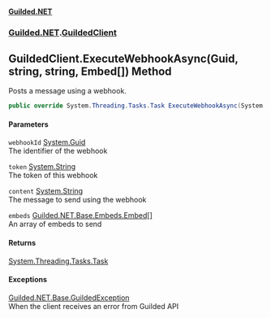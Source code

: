 
#### [Guilded.NET](index 'index')
### [Guilded.NET](index#Guilded_NET 'Guilded.NET').[GuildedClient](GuildedClient 'Guilded.NET.GuildedClient')
## GuildedClient.ExecuteWebhookAsync(Guid, string, string, Embed[]) Method
Posts a message using a webhook.  
```csharp
public override System.Threading.Tasks.Task ExecuteWebhookAsync(System.Guid webhookId, string token, string content=null, params Guilded.NET.Base.Embeds.Embed[] embeds);
```

#### Parameters
<a name='Guilded_NET_GuildedClient_ExecuteWebhookAsync(System_Guid_string_string_Guilded_NET_Base_Embeds_Embed__)_webhookId'></a>
`webhookId` [System.Guid](https://docs.microsoft.com/en-us/dotnet/api/System.Guid 'System.Guid')  
The identifier of the webhook
  
<a name='Guilded_NET_GuildedClient_ExecuteWebhookAsync(System_Guid_string_string_Guilded_NET_Base_Embeds_Embed__)_token'></a>
`token` [System.String](https://docs.microsoft.com/en-us/dotnet/api/System.String 'System.String')  
The token of this webhook
  
<a name='Guilded_NET_GuildedClient_ExecuteWebhookAsync(System_Guid_string_string_Guilded_NET_Base_Embeds_Embed__)_content'></a>
`content` [System.String](https://docs.microsoft.com/en-us/dotnet/api/System.String 'System.String')  
The message to send using the webhook
  
<a name='Guilded_NET_GuildedClient_ExecuteWebhookAsync(System_Guid_string_string_Guilded_NET_Base_Embeds_Embed__)_embeds'></a>
`embeds` [Guilded.NET.Base.Embeds.Embed](https://docs.microsoft.com/en-us/dotnet/api/Guilded.NET.Base.Embeds.Embed 'Guilded.NET.Base.Embeds.Embed')[[]](https://docs.microsoft.com/en-us/dotnet/api/System.Array 'System.Array')  
An array of embeds to send
  

#### Returns
[System.Threading.Tasks.Task](https://docs.microsoft.com/en-us/dotnet/api/System.Threading.Tasks.Task 'System.Threading.Tasks.Task')  

#### Exceptions
[Guilded.NET.Base.GuildedException](https://docs.microsoft.com/en-us/dotnet/api/Guilded.NET.Base.GuildedException 'Guilded.NET.Base.GuildedException')  
When the client receives an error from Guilded API
